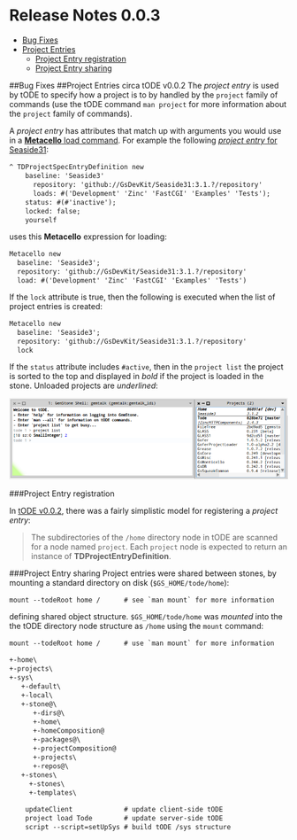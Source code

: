 # Release Notes 0.0.3

- [Bug Fixes](#bug-fixes)
- [Project Entries](#project-entries-circa-tode-v002)
  - [Project Entry registration](#project-entry-registration)
  - [Project Entry sharing](#project-entry-sharing)

##Bug Fixes
##Project Entries circa tODE v0.0.2
The *project entry* is used by tODE to specify how a project is to by handled by the `project` family of commands (use the tODE command `man project` for more information about the `project` family of commands).

A *project entry* has attributes that match up with arguments you would use in a [**Metacello** load command][3].
For example the following [*project entry* for Seaside31][5]:

```Smalltalk
^ TDProjectSpecEntryDefinition new
    baseline: 'Seaside3'
      repository: 'github://GsDevKit/Seaside31:3.1.?/repository'
      loads: #('Development' 'Zinc' 'FastCGI' 'Examples' 'Tests');
    status: #(#'inactive');
    locked: false;
    yourself
```

uses this **Metacello** expression for loading:

```Smalltalk
Metacello new
  baseline: 'Seaside3';
  repository: 'github://GsDevKit/Seaside31:3.1.?/repository'
  load: #('Development' 'Zinc' 'FastCGI' 'Examples' 'Tests')
```

If the `lock` attribute is true, then the following is executed when the list of project entries is created:

```Smalltalk
Metacello new
  baseline: 'Seaside3';
  repository: 'github://GsDevKit/Seaside31:3.1.?/repository'
  lock
```

If the `status` attribute includes `#active`, then in the `project list` the project is sorted to the top and displayed in *bold* if the project is loaded in the stone. 
Unloaded projects are *underlined*:

![project list][4]

###Project Entry registration

In [tODE v0.0.2][1], there was a fairly simplistic model for registering a *project entry*:

> The subdirectories of the `/home` directory node in tODE are scanned for a node named `project`. 
Each `project` node is expected to return an instance of **TDProjectEntryDefinition**.

###Project Entry sharing
Project entries were shared between stones, by mounting a standard directory on disk (`$GS_HOME/tode/home`):

```
mount --todeRoot home /      # see `man mount` for more information
```




defining shared object structure. `$GS_HOME/tode/home` was *mounted* into the the tODE directory node structure as `/home` using the `mount` command:

```
mount --todeRoot home /      # use `man mount` for more information
```

```
+-home\
+-projects\
+-sys\
   +-default\
   +-local\
   +-stone@\
      +-dirs@\
      +-home\
      +-homeComposition@
      +-packages@\
      +-projectComposition@
      +-projects\
      +-repos@\
   +-stones\
     +-stones\
     +-templates\
```

```
    updateClient             # update client-side tODE
    project load Tode        # update server-side tODE
    script --script=setUpSys # build tODE /sys structure
```

[1]: https://github.com/dalehenrich/tode/releases/tag/v0.0.2
[2]: https://github.com/dalehenrich/metacello-work/blob/master/docs/LockCommandReference.md#lock-command-reference
[3]: https://github.com/dalehenrich/metacello-work/blob/master/docs/MetacelloScriptingAPI.md#loading
[4]: images/projectList.png
[5]: https://github.com/GsDevKit/gsDevKitHome/blob/master/tode/sys/default/projects/seaside.ston
